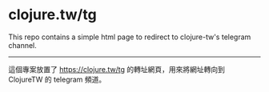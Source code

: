 clojure.tw/tg
=====

This repo contains a simple html page to redirect to clojure-tw's telegram channel.

---
這個專案放置了 https://clojure.tw/tg 的轉址網頁，用來將網址轉向到 ClojureTW 的 telegram 頻道。
